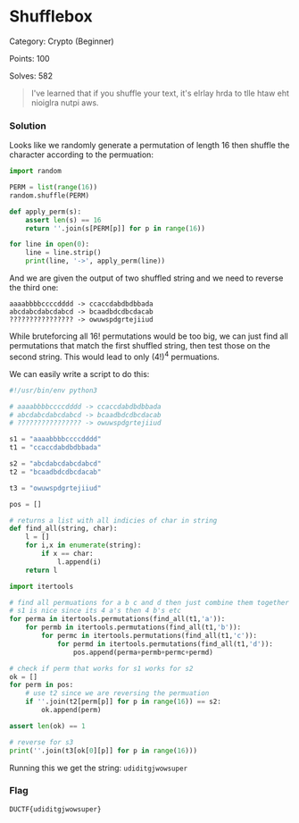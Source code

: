# Shufflebox

Category: Crypto (Beginner)

Points: 100

Solves: 582

>I've learned that if you shuffle your text, it's elrlay hrda to tlle htaw eht nioiglra nutpi aws.

### Solution

Looks like we randomly generate a permutation of length 16 then shuffle the character according to the permuation:

```py
import random

PERM = list(range(16))
random.shuffle(PERM)

def apply_perm(s):
	assert len(s) == 16
	return ''.join(s[PERM[p]] for p in range(16))

for line in open(0):
	line = line.strip()
	print(line, '->', apply_perm(line))
```

And we are given the output of two shuffled string and we need to reverse the third one:

```
aaaabbbbccccdddd -> ccaccdabdbdbbada
abcdabcdabcdabcd -> bcaadbdcdbcdacab
???????????????? -> owuwspdgrtejiiud
```

While bruteforcing all $16!$ permutations would be too big, we can just find all permutations that match the first shuffled string, then test those on the second string. This would lead to only $(4!)^4$ permuations.

We can easily write a script to do this:

```py
#!/usr/bin/env python3

# aaaabbbbccccdddd -> ccaccdabdbdbbada
# abcdabcdabcdabcd -> bcaadbdcdbcdacab
# ???????????????? -> owuwspdgrtejiiud

s1 = "aaaabbbbccccdddd"
t1 = "ccaccdabdbdbbada"

s2 = "abcdabcdabcdabcd"
t2 = "bcaadbdcdbcdacab"

t3 = "owuwspdgrtejiiud"

pos = []

# returns a list with all indicies of char in string
def find_all(string, char):
    l = []
    for i,x in enumerate(string):
        if x == char:
            l.append(i)
    return l

import itertools

# find all permuations for a b c and d then just combine them together
# s1 is nice since its 4 a's then 4 b's etc
for perma in itertools.permutations(find_all(t1,'a')):
    for permb in itertools.permutations(find_all(t1,'b')):
        for permc in itertools.permutations(find_all(t1,'c')):
            for permd in itertools.permutations(find_all(t1,'d')):
                pos.append(perma+permb+permc+permd)

# check if perm that works for s1 works for s2
ok = []
for perm in pos:
    # use t2 since we are reversing the permuation
    if ''.join(t2[perm[p]] for p in range(16)) == s2:
        ok.append(perm)

assert len(ok) == 1

# reverse for s3
print(''.join(t3[ok[0][p]] for p in range(16)))
```

Running this we get the string: `udiditgjwowsuper`


### Flag

```DUCTF{udiditgjwowsuper}```
